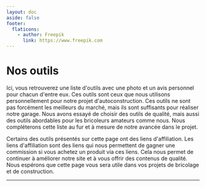 ```yaml
---
layout: doc
aside: false
footer:
  flaticons:
    - author: Freepik
      link: https://www.freepik.com
---
```


<script setup lang="ts">
  import {tools} from './tools'
</script>

<LastUpdated />

# <Flaticon :icon="{src: '/media/tools/001-tool-box.png', alt:'icône boîte à outils'}"/> Nos outils

Ici, vous retrouverez une liste d'outils avec une photo et un avis personnel pour chacun d'entre eux. Ces outils sont ceux que nous utilisons personnellement pour notre projet d'autoconstruction. Ces outils ne sont pas forcément les meilleurs du marché, mais ils sont suffisants pour réaliser notre garage. Nous avons essayé de choisir des outils de qualité, mais aussi des outils abordables pour les bricoleurs amateurs comme nous. Nous compléterons cette liste au fur et à mesure de notre avancée dans le projet.

Certains des outils présentés sur cette page ont des liens d'affiliation. Les liens d'affiliation sont des liens qui nous permettent de gagner une commission si vous achetez un produit via ces liens. Cela nous permet de continuer à améliorer notre site et à vous offrir des contenus de qualité. Nous espérons que cette page vous sera utile dans vos projets de bricolage et de construction.
<hr/>
<Tools :tools="tools" />

<Comments
  pageId="tools" 
  pageUrl="https://le-hangar-a-bananes.fr/tools/index.html" 
  pageTitle="Nos outils"
/>